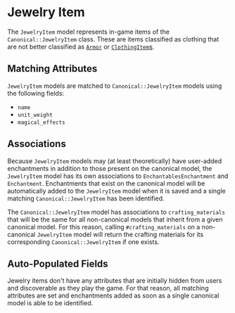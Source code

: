 # Jewelry Item

The `JewelryItem` model represents in-game items of the `Canonical::JewelryItem` class. These are items classified as clothing that are not better classified as [`Armor`](/docs/in_game_items/armor.md) or [`ClothingItem`s](/docs/in_game_items/clothing-item.md).

## Matching Attributes

`JewelryItem` models are matched to `Canonical::JewelryItem` models using the following fields:

* `name`
* `unit_weight`
* `magical_effects`

## Associations

Because `JewelryItem` models may (at least theoretically) have user-added enchantments in addition to those present on the canonical model, the `JewelryItem` model has its own associations to `EnchantablesEnchantment` and `Enchantment`. Enchantments that exist on the canonical model will be automatically added to the `JewelryItem` model when it is saved and a single matching `Canonical::JewelryItem` has been identified.

The `Canonical::JewelryItem` model has associations to `crafting_materials` that will be the same for all non-canonical models that inherit from a given canonical model. For this reason, calling `#crafting_materials` on a non-canonical `JewelryItem` model will return the crafting materials for its corresponding `Canonical::JewelryItem` if one exists.

## Auto-Populated Fields

Jewelry items don't have any attributes that are initially hidden from users and discoverable as they play the game. For that reason, all matching attributes are set and enchantments added as soon as a single canonical model is able to be identified.
